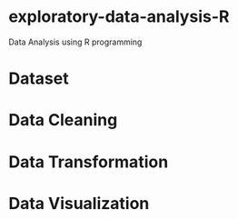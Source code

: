 # exploratory-data-analysis-R
Data Analysis using R programming
# Dataset

# Data Cleaning

# Data Transformation

# Data Visualization
